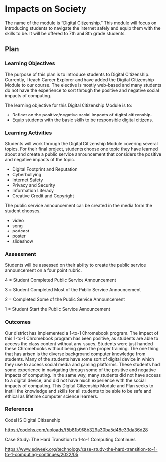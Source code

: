 # Impacts on Society

The name of the module is “Digital Citizenship.” This module will focus on introducing students to navigate the internet safely and equip them with the skills to be. It will be offered to 7th and 8th grade students. 

## Plan

### Learning Objectives

The purpose of this plan is to introduce students to Digital Citizenship. Currently, I teach Career Explorer and have added the Digital Citizenship Module to our course. The elective is mostly web-based and many students do not have the experience to sort through the positive and negative social impacts of computing. 

The learning objective for this Digital Citizenship Module is to: 
- Reflect on the positive/negative social impacts of digital citizenship.
- Equip students with the basic skills to be responsible digital citizens.


### Learning Activities

Students will work through the Digital Citizenship Module covering several topics. For their final project, students choose one topic they have learned about and create a public service announcement that considers the positive and negative impacts of the topic.
- Digital Footprint and Reputation
- Cyberbullying
- Internet Safety
- Privacy and Security
- Information Literacy
- Creative Credit and Copyright

The public service announcement can be created in the media form the student chooses. 
- video 
- song 
- podcast
- poster 
- slideshow

### Assessment

Students will be assessed on their ability to create the public service announcement on a four point rubric.

4 = Student Completed Public Service Announcement 

3 = Student Completed Most of the Public Service Announcement 

2 = Completed Some of the Public Service Announcement 

1 = Student Start the Public Service Announcement 

### Outcomes

Our district has implemented a 1-to-1 Chromebook program. The impact of this 1-to-1 Chromebook program has been positive, as students are able to access the class content without any issues. Students were just handed these Chromebooks without being given the proper training. The one thing that has arisen is the diverse background computer knowledge from students. Many of the students have some sort of digital device in which they use to access social media and gaming platforms. These students had some experience in navigating through some of the positive and negative impacts of computing. In the same way, many students did not have access to a digital device, and did not have much experience with the social impacts of computing. This Digital Citizenship Module and Plan seeks to instill the knowledge and skills for all students to be able to be safe and ethical as lifetime computer science learners.

### References
CodeHS Digital Citizenship

https://codehs.com/uploads/f5b81b968b329a30ba5d48e33da36d28

Case Study: The Hard Transition to 1-to-1 Computing Continues

https://www.edweek.org/technology/case-study-the-hard-transition-to-1-to-1-computing-continues/2022/05

